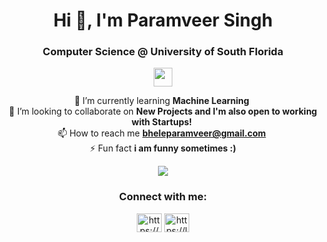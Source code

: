 <h1 align="center">Hi 👋, I'm Paramveer Singh</h1>

<h3 align="center">Computer Science @ University of South Florida</h3>
<p align="center">
  <img src="https://skillicons.dev/icons?i=python,typescript,javascript,react,nextjs,nodejs,java,c,cpp" height="30" />
</p>
<div align="center">

🌱 I’m currently learning **Machine Learning**&nbsp;<br />
👯 I’m looking to collaborate on **New Projects and I'm also open to working with Startups!**&nbsp;<br />
📫 How to reach me **bheleparamveer@gmail.com**&nbsp;<br />
⚡ Fun fact **i am funny sometimes :)**

![](https://komarev.com/ghpvc/?username=Param-10&color=green&style=flat-square)
</div>


<h3 align="center">Connect with me:</h3>
<p align="center">
<a href="https://www.linkedin.com/in/paramveer-singh-bhele/" target="blank"><img align="center" src="https://raw.githubusercontent.com/rahuldkjain/github-profile-readme-generator/master/src/images/icons/Social/linked-in-alt.svg" alt="https://www.linkedin.com/in/paramveer-singh-bhele/" height="30" width="40" /></a>
<a href="https://leetcode.com/u/param1011/" target="blank"><img align="center" src="https://raw.githubusercontent.com/rahuldkjain/github-profile-readme-generator/master/src/images/icons/Social/leet-code.svg" alt="https://leetcode.com/u/param1011/" height="30" width="40" /></a>
</p>
